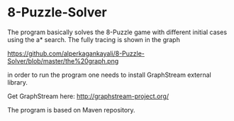 # 8-Puzzle-Solver

The program basically solves the 8-Puzzle game with different initial cases using the a* search. The fully tracing is shown in the graph

https://github.com/alperkagankayali/8-Puzzle-Solver/blob/master/the%20graph.png

in order to run the program one needs to install GraphStream external library.

Get GraphStream here: http://graphstream-project.org/

The program is based on Maven repository.
